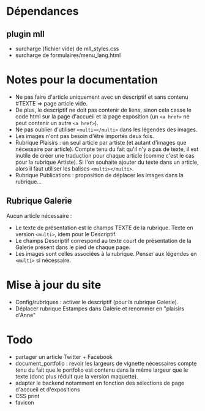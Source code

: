 # Dépendances
## plugin mll
- surcharge (fichier vide) de mll_styles.css
- surcharge de formulaires/menu_lang.html

# Notes pour la documentation
- Ne pas faire d'article uniquement avec un descriptif et sans contenu #TEXTE => page article vide.
- De plus, le descriptif ne doit pas contenir de liens, sinon cela casse le code html sur la page d'accueil et la page exposition (un `<a href>` ne peut contenir un autre `<a href>`).
- Ne pas oublier d'utiliser `<multi></multi>` dans les légendes des images.
- Les images n'ont pas besoin d'être importés deux fois.
- Rubrique Plaisirs : un seul article par artiste (et autant d'images que nécessaire par article). Compte tenu du fait qu'il n'y a pas de texte, il est inutile de créer une traduction pour chaque article (comme c'est le cas pour la rubrique Artiste). Si l'on souhaite ajouter du texte dans un article, alors il faut utiliser les balises `<multi></multi>`.
- Rubrique Publications : proposition de déplacer les images dans la rubrique...

## Rubrique Galerie
Aucun article nécessaire :
- Le texte de présentation est le champs TEXTE de la rubrique. Texte en version `<multi>`, idem pour le Descriptif.
- Le champs Descriptif correspond au texte court de présentation de la Galerie présent dans le pied de chaque page.
- Les images sont celles associées à la rubrique. Penser aux légendes en `<multi>` si nécessaire.

# Mise à jour du site
- Config/rubriques : activer le descriptif (pour la rubrique Galerie).
- Déplacer rubrique Estampes dans Galerie et renommer en "plaisirs d'Anne"

# Todo
- partager un article Twitter + Facebook
- document_portfolio : revoir les largeurs de vignette nécessaires compte tenu du fait que le portfolio est contenu dans la même largeur que le texte (donc plus réduit que la version maquette).
- adapter le backend notamment en fonction des sélections de page d'accueil et d'expositions
- CSS print
- favicon
